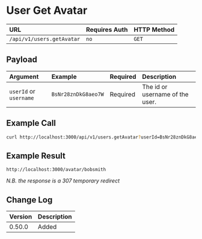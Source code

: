 # User Get Avatar

| URL | Requires Auth | HTTP Method |
| :--- | :--- | :--- |
| `/api/v1/users.getAvatar` | `no` | `GET` |

## Payload

| Argument | Example | Required | Description |
| :--- | :--- | :--- | :--- |
| `userId` or `username` | `BsNr28znDkG8aeo7W` | Required | The id or username of the user. |

## Example Call

```bash
curl http://localhost:3000/api/v1/users.getAvatar?userId=BsNr28znDkG8aeo7W
```

## Example Result

```
http://localhost:3000/avatar/bobsmith
```

_N.B. the response is a 307 temporary redirect_

## Change Log

| Version | Description |
| :--- | :--- |
| 0.50.0 | Added |
